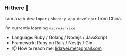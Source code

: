 ### Hi there 👋

<!--
**iiewad/iiewad** is a ✨ _special_ ✨ repository because its `README.md` (this file) appears on your GitHub profile.

Here are some ideas to get you started:

- 🔭 I’m currently working on ...
- 🌱 I’m currently learning ...
- 👯 I’m looking to collaborate on ...
- 🤔 I’m looking for help with ...
- 💬 Ask me about ...
- 📫 How to reach me: ...
- 😄 Pronouns: ...
- ⚡ Fun fact: ...
-->
I am a `web developer` / `shopify app developer` from China.

I’m currently learning `microservice`
- Language: Ruby / Golang / Nodejs / JavaScript
- Framework: Ruby on Rails / Nestjs / Gin
- 📫 How to reach me: lidawei.me@gmail.com

